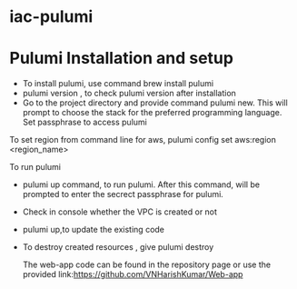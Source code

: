 # iac-pulumi

# Pulumi Installation and setup

- To install pulumi, use command brew install pulumi
- pulumi version , to check pulumi version after installation
- Go to the project directory and provide command pulumi new. This will prompt to choose the stack for the preferred programming language. Set passphrase to access pulumi 

To set region from command line for aws, pulumi config set aws:region <region_name>

To run pulumi

- pulumi up command, to run pulumi. After this command, will be prompted to enter the secrect passphrase for pulumi. 
- Check in console whether the VPC is created or not
- pulumi up,to update the existing code 
- To destroy created resources , give pulumi destroy

  The web-app code can be found in the repository page or use the provided link:https://github.com/VNHarishKumar/Web-app

